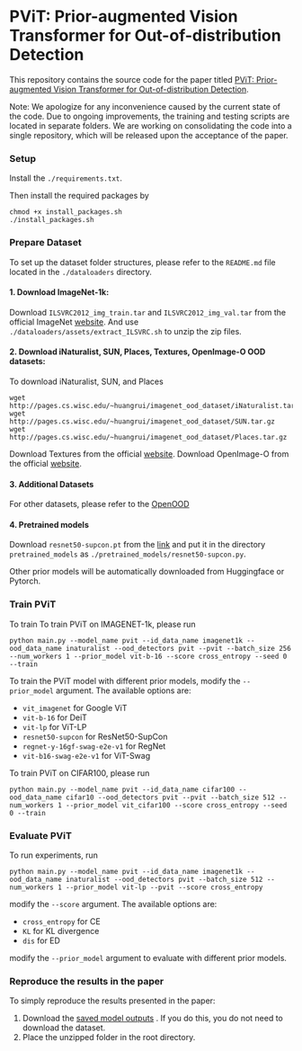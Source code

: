 # PViT: Prior-augmented Vision Transformer for Out-of-distribution Detection

This repository contains the source code for the paper titled [PViT: Prior-augmented Vision Transformer for Out-of-distribution Detection](https://arxiv.org/abs/2410.20631). 

Note: We apologize for any inconvenience caused by the current state of the code. Due to ongoing improvements, the training and testing scripts are located in separate folders. We are working on consolidating the code into a single repository, which will be released upon the acceptance of the paper.

### Setup
Install the `./requirements.txt`.

Then install the required packages by
```
chmod +x install_packages.sh
./install_packages.sh
```

### Prepare Dataset
To set up the dataset folder structures, please refer to the `README.md` file located in the `./dataloaders` directory.

#### 1. Download ImageNet-1k:
Download `ILSVRC2012_img_train.tar` and `ILSVRC2012_img_val.tar` from the official ImageNet [website](). And use `./dataloaders/assets/extract_ILSVRC.sh` to unzip the zip files.

#### 2. Download iNaturalist, SUN, Places, Textures, OpenImage-O OOD datasets:
To download iNaturalist, SUN, and Places
```
wget http://pages.cs.wisc.edu/~huangrui/imagenet_ood_dataset/iNaturalist.tar.gz
wget http://pages.cs.wisc.edu/~huangrui/imagenet_ood_dataset/SUN.tar.gz
wget http://pages.cs.wisc.edu/~huangrui/imagenet_ood_dataset/Places.tar.gz
```
Download Textures from the official [website](https://www.robots.ox.ac.uk/~vgg/data/dtd/).
Download OpenImage-O from the official [website](https://github.com/haoqiwang/vim/tree/master/datalists).

#### 3. Additional Datasets
For other datasets, please refer to the [OpenOOD](https://github.com/Jingkang50/OpenOOD/tree/main)

#### 4. Pretrained models
Download `resnet50-supcon.pt` from the [link](https://www.dropbox.com/scl/fi/f3bfipk2o96f27vibpozb/resnet50-supcon.pt?rlkey=auxw68wcgqcx4ze6yhnmm395y&dl=0) and put it in the directory `pretrained_models` as `./pretrained_models/resnet50-supcon.py`.

Other prior models will be automatically downloaded from Huggingface or Pytorch.

### Train PViT

To train To train PViT on IMAGENET-1k, please run

```
python main.py --model_name pvit --id_data_name imagenet1k --ood_data_name inaturalist --ood_detectors pvit --pvit --batch_size 256 --num_workers 1 --prior_model vit-b-16 --score cross_entropy --seed 0 --train
```

To train the PViT model with different prior models, modify the `--prior_model` argument. The available options are:

- `vit_imagenet` for Google ViT
- `vit-b-16` for DeiT
- `vit-lp` for ViT-LP
- `resnet50-supcon` for ResNet50-SupCon
- `regnet-y-16gf-swag-e2e-v1` for RegNet
- `vit-b16-swag-e2e-v1` for ViT-Swag

To train PViT on CIFAR100, please run
```
python main.py --model_name pvit --id_data_name cifar100 --ood_data_name cifar10 --ood_detectors pvit --pvit --batch_size 512 --num_workers 1 --prior_model vit_cifar100 --score cross_entropy --seed 0 --train
```

### Evaluate PViT

To run experiments, run
```
python main.py --model_name pvit --id_data_name imagenet1k --ood_data_name inaturalist --ood_detectors pvit --batch_size 512 --num_workers 1 --prior_model vit-lp --pvit --score cross_entropy
```
modify the `--score` argument. The available options are:

- `cross_entropy` for CE
- `KL` for KL divergence
- `dis` for ED

modify the `--prior_model` argument to evaluate with different prior models.

### Reproduce the results in the paper
To simply reproduce the results presented in the paper:
1. Download the [saved model outputs](https://drive.google.com/file/d/170lh8DJLK3uPScxDbvwqbmOriHODM5gT/view?usp=sharing) . If you do this, you do not need to download the dataset. 
2. Place the unzipped folder in the root directory.

